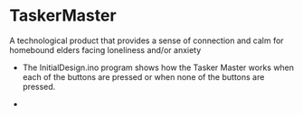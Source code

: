 # TaskerMaster
A technological product that provides a sense of connection and calm for homebound elders facing loneliness and/or anxiety

- The InitialDesign.ino program shows how the Tasker Master works when each of the buttons are pressed or when none of the buttons are pressed.

-
